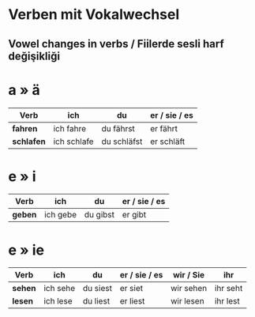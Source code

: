 # Verben mit Vokalwechsel
## Vowel changes in verbs / Fiilerde sesli harf değişikliği

# a » ä
Verb | ich | du | er / sie / es 
--- | --- | --- | --- 
**fahren** | ich fahre | du fährst | er fährt
**schlafen** | ich schlafe | du schläfst | er schläft

# e » i
Verb | ich | du | er / sie / es 
--- | --- | --- | --- 
**geben** | ich gebe | du gibst | er gibt

# e » ie
Verb | ich | du | er / sie / es | wir / Sie | ihr
--- | --- | --- | --- | --- | --- 
**sehen** | ich sehe | du siest | er siet | wir sehen | ihr seht
**lesen** | ich lese | du liest | er liest | wir lesen | ihr lest
